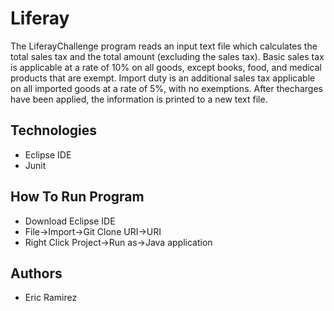 # Liferay

The LiferayChallenge program reads an input text file which calculates the total sales tax and the total amount (excluding the sales tax). Basic sales tax is applicable at a rate of 10% on all goods, except books, food, and medical products that are exempt. Import duty is an additional sales tax applicable on all imported goods at a rate of 5%, with no exemptions. After thecharges have been applied, the information is printed to a new text file.

## Technologies
* Eclipse IDE
* Junit

## How To Run Program
* Download Eclipse IDE
* File->Import->Git Clone URI->URI
* Right Click Project->Run as->Java application

## Authors
* Eric Ramirez
